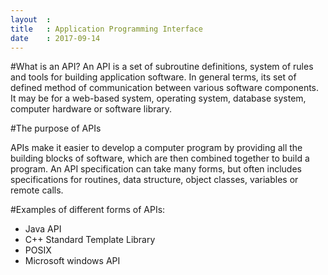 ```yaml
---
layout  :
title   : Application Programming Interface
date    : 2017-09-14
---
```


#What is an API?
An API is a set of subroutine definitions, system of rules and tools for building application software. In general terms, its set of defined method of communication between various software components. It may be for a web-based system, operating system, database system, computer hardware or software library.

#The purpose of APIs

APIs make it easier to develop a computer program by providing all the building blocks of software, which are then combined together to build a program. An API specification can take many forms, but often includes specifications for routines, data structure, object classes, variables or remote calls.

#Examples of different forms of APIs:
- Java API
- C++ Standard Template Library
- POSIX
- Microsoft windows API